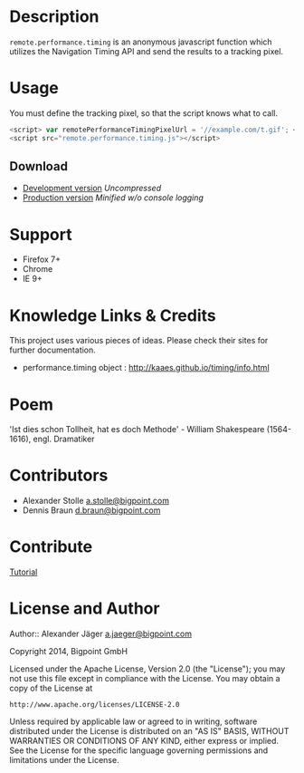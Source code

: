 Description
===========
`remote.performance.timing` is an anonymous javascript function which utilizes the Navigation Timing API and send the results to a tracking pixel.

Usage
===========

You must define the tracking pixel, so that the script knows what to call.

```javascript
<script> var remotePerformanceTimingPixelUrl = '//example.com/t.gif'; </script>
<script src="remote.performance.timing.js"></script>
```

## Download ##

  * [Development version](https://raw.github.com/Bigpoint/remote.performance.timing.js/master/lib/remote.performance.timing.js) *Uncompressed*
  * [Production version](https://raw.github.com/Bigpoint/remote.performance.timing.js/master/dist/remote.performance.timing.min.js) *Minified w/o console logging*

Support
===========
* Firefox 7+
* Chrome
* IE 9+

Knowledge Links & Credits
==============

This project uses various pieces of ideas. Please check their sites for further documentation.

* performance.timing object : http://kaaes.github.io/timing/info.html

Poem
=======

'Ist dies schon Tollheit,
     hat es doch Methode' - William Shakespeare (1564-1616), engl. Dramatiker

Contributors
==========

* Alexander Stolle <a.stolle@bigpoint.com>
* Dennis Braun <d.braun@bigpoint.com>

Contribute
==========

[Tutorial](http://kbroman.github.io/github_tutorial/pages/fork.html)

License and Author
==================

Author:: Alexander Jäger <a.jaeger@bigpoint.com>

Copyright 2014, Bigpoint GmbH

Licensed under the Apache License, Version 2.0 (the "License");
you may not use this file except in compliance with the License.
You may obtain a copy of the License at

    http://www.apache.org/licenses/LICENSE-2.0

Unless required by applicable law or agreed to in writing, software
distributed under the License is distributed on an "AS IS" BASIS,
WITHOUT WARRANTIES OR CONDITIONS OF ANY KIND, either express or implied.
See the License for the specific language governing permissions and
limitations under the License.
